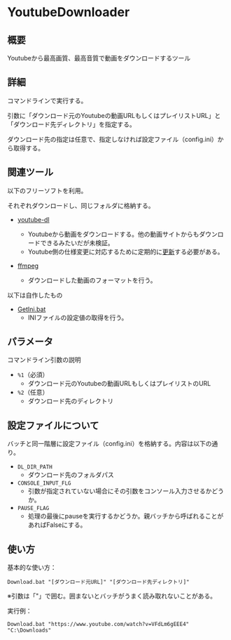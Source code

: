 YoutubeDownloader
====

## 概要
Youtubeから最高画質、最高音質で動画をダウンロードするツール

## 詳細
コマンドラインで実行する。

引数に「ダウンロード元のYoutubeの動画URLもしくはプレイリストURL」と「ダウンロード先ディレクトリ」を指定する。

ダウンロード先の指定は任意で、指定しなければ設定ファイル（config.ini）から取得する。

## 関連ツール
以下のフリーソフトを利用。

それぞれダウンロードし、同じフォルダに格納する。

- [youtube-dl](https://github.com/ytdl-org/youtube-dl)
  - Youtubeから動画をダウンロードする。他の動画サイトからもダウンロードできるみたいだが未検証。
  - Youtube側の仕様変更に対応するために定期的に[更新](https://t-pirori.blogspot.com/2019/12/youtube-dl-Update.html)する必要がある。

- [ffmpeg](https://ffmpeg.zeranoe.com/builds/)
  - ダウンロードした動画のフォーマットを行う。

以下は自作したもの

- [GetIni.bat](https://github.com/Shogo596/Utils/blob/master/Batch/GetIni.bat)
  - INIファイルの設定値の取得を行う。

## パラメータ
コマンドライン引数の説明

- `%1`（必須）
  - ダウンロード元のYoutubeの動画URLもしくはプレイリストのURL
- `%2`（任意）
  - ダウンロード先のディレクトリ

## 設定ファイルについて
バッチと同一階層に設定ファイル（config.ini）を格納する。内容は以下の通り。

- `DL_DIR_PATH`
  - ダウンロード先のフォルダパス
- `CONSOLE_INPUT_FLG`
  - 引数が指定されていない場合にその引数をコンソール入力させるかどうか。
- `PAUSE_FLAG`
  - 処理の最後にpauseを実行するかどうか。親バッチから呼ばれることがあればFalseにする。

## 使い方
基本的な使い方：
```
Download.bat "[ダウンロード元URL]" "[ダウンロード先ディレクトリ]"
```
※引数は「"」で囲む。囲まないとバッチがうまく読み取れないことがある。

実行例：
```
Download.bat "https://www.youtube.com/watch?v=VFdLm6gEEE4" "C:\Downloads"
```
